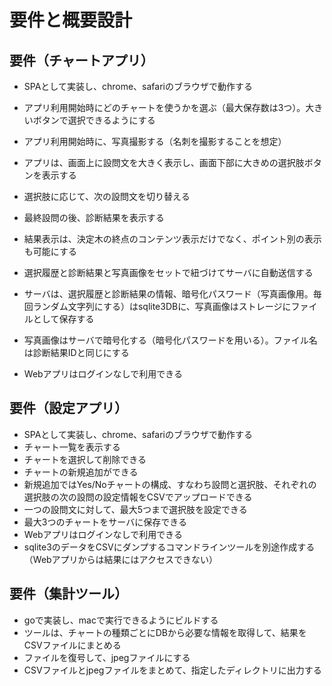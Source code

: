 # 要件と概要設計

## 要件（チャートアプリ）

* SPAとして実装し、chrome、safariのブラウザで動作する

* アプリ利用開始時にどのチャートを使うかを選ぶ（最大保存数は3つ）。大きいボタンで選択できるようにする

* アプリ利用開始時に、写真撮影する（名刺を撮影することを想定）

* アプリは、画面上に設問文を大きく表示し、画面下部に大きめの選択肢ボタンを表示する

* 選択肢に応じて、次の設問文を切り替える

* 最終設問の後、診断結果を表示する

* 結果表示は、決定木の終点のコンテンツ表示だけでなく、ポイント別の表示も可能にする

* 選択履歴と診断結果と写真画像をセットで紐づけてサーバに自動送信する

* サーバは、選択履歴と診断結果の情報、暗号化パスワード（写真画像用。毎回ランダム文字列にする）はsqlite3DBに、写真画像はストレージにファイルとして保存する

* 写真画像はサーバで暗号化する（暗号化パスワードを用いる）。ファイル名は診断結果IDと同じにする

* Webアプリはログインなしで利用できる

  

## 要件（設定アプリ）

* SPAとして実装し、chrome、safariのブラウザで動作する
* チャート一覧を表示する
* チャートを選択して削除できる
* チャートの新規追加ができる
* 新規追加ではYes/Noチャートの構成、すなわち設問と選択肢、それぞれの選択肢の次の設問の設定情報をCSVでアップロードできる
* 一つの設問文に対して、最大5つまで選択肢を設定できる
* 最大3つのチャートをサーバに保存できる
* Webアプリはログインなしで利用できる
* sqlite3のデータをCSVにダンプするコマンドラインツールを別途作成する（Webアプリからは結果にはアクセスできない）



## 要件（集計ツール）

* goで実装し、macで実行できるようにビルドする
* ツールは、チャートの種類ごとにDBから必要な情報を取得して、結果をCSVファイルにまとめる
* ファイルを復号して、jpegファイルにする
* CSVファイルとjpegファイルをまとめて、指定したディレクトリに出力する
